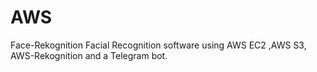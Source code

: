 # AWS
Face-Rekognition
Facial Recognition software using AWS EC2 ,AWS S3, AWS-Rekognition and a Telegram bot.


